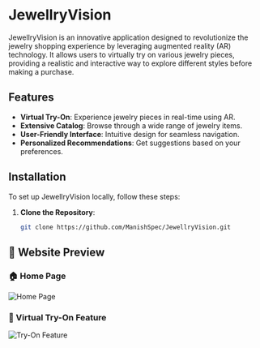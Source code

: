 # JewellryVision

JewellryVision is an innovative application designed to revolutionize the jewelry shopping experience by leveraging augmented reality (AR) technology.
It allows users to virtually try on various jewelry pieces, providing a realistic and interactive way to explore different styles before making a purchase.

## Features

- **Virtual Try-On**: Experience jewelry pieces in real-time using AR.
- **Extensive Catalog**: Browse through a wide range of jewelry items.
- **User-Friendly Interface**: Intuitive design for seamless navigation.
- **Personalized Recommendations**: Get suggestions based on your preferences.

## Installation

To set up JewellryVision locally, follow these steps:

1. **Clone the Repository**:
   ```bash
   git clone https://github.com/ManishSpec/JewellryVision.git
## 💎 Website Preview

### 🏠 Home Page
![Home Page]()

### 💍 Virtual Try-On Feature
![Try-On Feature]()
